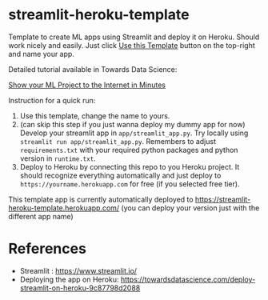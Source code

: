 # streamlit-heroku-template
Template to create ML apps using Streamlit and deploy it on Heroku.
Should work nicely and easily. Just click [Use this Template](https://github.com/patryk-oleniuk/streamlit-heroku-template/generate) button on the top-right and name your app.

Detailed tutorial available in Towards Data Science:

[Show your ML Project to the Internet in Minutes](https://towardsdatascience.com/show-your-ml-project-to-the-internet-in-minutes-2a7bc3167bd0)

Instruction for a quick run:
1. Use this template, change the name to yours.
2. (can skip this step if you just wanna deploy my dummy app for now) Develop your streamlit app in `app/streamlit_app.py`. Try locally using `streamlit run app/streamlit_app.py`. Remembers to adjust `requirements.txt` with your required python packages and python version in `runtime.txt`.
3. Deploy to Heroku by connecting this repo to you Heroku project. It should recognize everything automatically and just deploy to `https://yourname.herokuapp.com` for free (if you selected free tier).

This template app is currently automatically deployed to 
https://streamlit-heroku-template.herokuapp.com/
(you can deploy your version just with the different app name)

# References
- Streamlit : https://www.streamlit.io/ 
- Deploying the app on Heroku: https://towardsdatascience.com/deploy-streamlit-on-heroku-9c87798d2088
